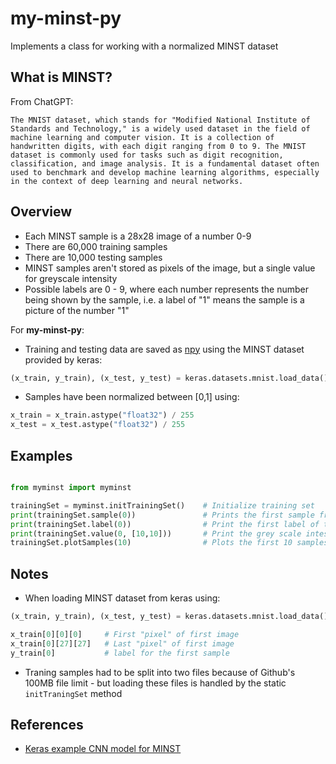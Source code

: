# my-minst-py

Implements a class for working with a normalized MINST dataset

## What is MINST?

  From ChatGPT:

```
The MNIST dataset, which stands for "Modified National Institute of Standards and Technology," is a widely used dataset in the field of machine learning and computer vision. It is a collection of handwritten digits, with each digit ranging from 0 to 9. The MNIST dataset is commonly used for tasks such as digit recognition, classification, and image analysis. It is a fundamental dataset often used to benchmark and develop machine learning algorithms, especially in the context of deep learning and neural networks.
```

## Overview 

- Each MINST sample is a 28x28 image of a number 0-9
- There are 60,000 training samples
- There are 10,000 testing samples
- MINST samples aren't stored as pixels of the image, but a single value for greyscale intensity
- Possible labels are 0 - 9, where each number represents the number being shown by the sample, i.e. a label of "1" means the sample is a picture of the number "1" 

For **my-minst-py**:

- Training and testing data are saved as [npy](https://numpy.org/devdocs/reference/generated/numpy.lib.format.html) using the MINST dataset provided by keras:

```python
(x_train, y_train), (x_test, y_test) = keras.datasets.mnist.load_data()
```

- Samples have been normalized between [0,1] using:

```python
x_train = x_train.astype("float32") / 255
x_test = x_test.astype("float32") / 255
```

## Examples

```python 

from myminst import myminst 

trainingSet = myminst.initTrainingSet()    # Initialize training set
print(trainingSet.sample(0))               # Prints the first sample from the training set
print(trainingSet.label(0))                # Print the first label of the first label of the training set
print(trainingSet.value(0, [10,10]))       # Print the grey scale intestity at position of (10,10) for the first sample
trainingSet.plotSamples(10)                # Plots the first 10 samples of the loaded traing set 

```

## Notes 

- When loading MINST dataset from keras using:

```python
(x_train, y_train), (x_test, y_test) = keras.datasets.mnist.load_data()

x_train[0][0][0]     # First "pixel" of first image
x_train[0][27][27]   # Last "pixel" of first image
y_train[0]           # label for the first sample
```

- Traning samples had to be split into two files because of Github's 100MB file limit - but loading these files is handled by the static `initTraningSet` method 


## References

- [Keras example CNN model for MINST](https://github.com/keras-team/keras-io/blob/master/examples/vision/mnist_convnet.py)